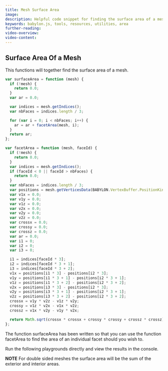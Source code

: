 ```yaml
---
title: Mesh Surface Area
image:
description: Helpful code snippet for finding the surface area of a mesh in Babylon.js.
keywords: babylon.js, tools, resources, utilities, area
further-reading:
video-overview:
video-content:
---
```


## Surface Area Of a Mesh

This functions will together find the surface area of a mesh.

```javascript
var surfaceArea = function (mesh) {
  if (!mesh) {
    return 0.0;
  }
  var ar = 0.0;

  var indices = mesh.getIndices();
  var nbFaces = indices.length / 3;

  for (var i = 0; i < nbFaces; i++) {
    ar = ar + facetArea(mesh, i);
  }
  return ar;
};

var facetArea = function (mesh, faceId) {
  if (!mesh) {
    return 0.0;
  }
  var indices = mesh.getIndices();
  if (faceId < 0 || faceId > nbFaces) {
    return 0.0;
  }
  var nbFaces = indices.length / 3;
  var positions = mesh.getVerticesData(BABYLON.VertexBuffer.PositionKind);
  var v1x = 0.0;
  var v1y = 0.0;
  var v1z = 0.0;
  var v2x = 0.0;
  var v2y = 0.0;
  var v2z = 0.0;
  var crossx = 0.0;
  var crossy = 0.0;
  var crossz = 0.0;
  var ar = 0.0;
  var i1 = 0;
  var i2 = 0;
  var i3 = 0;

  i1 = indices[faceId * 3];
  i2 = indices[faceId * 3 + 1];
  i3 = indices[faceId * 3 + 2];
  v1x = positions[i1 * 3] - positions[i2 * 3];
  v1y = positions[i1 * 3 + 1] - positions[i2 * 3 + 1];
  v1z = positions[i1 * 3 + 2] - positions[i2 * 3 + 2];
  v2x = positions[i3 * 3] - positions[i2 * 3];
  v2y = positions[i3 * 3 + 1] - positions[i2 * 3 + 1];
  v2z = positions[i3 * 3 + 2] - positions[i2 * 3 + 2];
  crossx = v1y * v2z - v1z * v2y;
  crossy = v1z * v2x - v1x * v2z;
  crossz = v1x * v2y - v1y * v2x;

  return Math.sqrt(crossx * crossx + crossy * crossy + crossz * crossz) * 0.5;
};
```

The function surfaceArea has been written so that you can use the function facetArea to find the area of an individual facet should you wish to.

Run the following playgrounds directly and view the results in the console.

<Playground id="#3VV5IV" title="Surface Area of a Box" description="Simple example of how to get the surface area of a box."/>
<Playground id="#3VV5IV#2" title="Surface Area of a Sphere" description="Simple example of how to get the surface area of a sphere."/>

**NOTE** For double sided meshes the surface area will be the sum of the exterior and interior areas.
